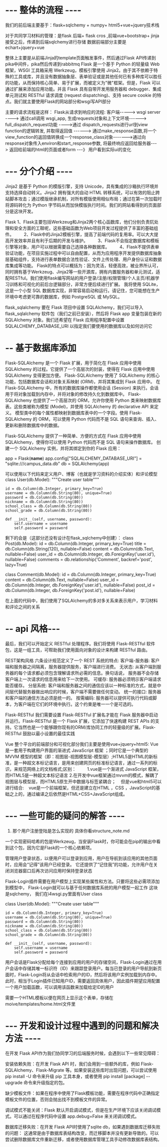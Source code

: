 # --- 整体的流程 ----
我们的前后端主要基于：flask+sqlchemy + numpy+ html5+vue+jquery技术栈

对于共同学习材料的管理：是flask 后端+ flask cros ,前端vue+bootstrap+ jinja 接受之后，传递到后端sqlchemy进行存储
数据前端部分主要是echart+jquery+vue 


整体上主要是从前端Jinja的template页面触发事件，然后通过Flask API传递到pika中间件，pika然后传递到rabbitmq
Flask 是一个基于 Python 的轻量级 Web 框架，WSGI 工具箱采用 Werkzeug，模板引擎使用 Jinja2。由于其不依赖于特殊的工具或库，并且没有数据抽象层、表单验证或是其他任何已有多种库可以胜任的功能，从而保持核心简单、易于扩展，而被定义为"微"框架。但是，Flask 可以通过扩展来添加应用功能。并且 Flask 具有自带开发用服务器和 debugger、集成单元测试和 RESTful 请求调度 (request dispatching)、支持 secure cookie 的特点。我们就主要使用Flask的网站部分和wsgi写API部分

主要的请求流程是这样：
Flask从请求到响应的流程:
客户端-----> wsgi server ----> 通过call调用 wsgi_app, 生成requests对象和上下文环境------> full_dispatch_request功能 ---->通过 dispatch_requests进行url到view function的逻辑转发, 并取得返回值 ------> 通过make_response函数,将一个view_function的返回值转换成一个response_class对象------->通过向response对象传入environ和start_response参数, 将最终响应返回给服务器--->
返回给前端的html的页面或者form ---》 用户看到实际ui的变化



# --- 分个介绍 ----

Jinja2 是基于 Python 的模版引擎，支持 Unicode，具有集成的沙箱执行环境并支持选择自动转义。Jinja2 拥有强大的自动 HTML 转移系统，可以有效的阻止跨站脚本攻击；通过模版继承机制，对所有模版使用相似布局；通过在第一次加载时将源码转化为 Python 字节码从而加快模版执行时间。我们的网站看得到的页面部分是这块开发。

Flask
1、Flask主要包括Werkzeug和Jinja2两个核心函数库，他们分别负责阢处理和安全方面的工鞥呢，这些基础函数为Web项目开发过程提供了丰富的基础组件。
　　2、Flask中的Jinja2模板引擎，提高了前端代码的复用率。可以大大提高开发效率并且有利于后期的开发与维护。
　　3、Flask不会指定数据库和模板引擎等对象，用户可以根据需要自己选择各种数据库。
　　4、Flask不提供表单验证功能，在项目实施过程中可以自由配置，从而为应用程序开发提供数据库抽象层基础组件，支持进行表单数据合法性验证、文件上传处理、用户身份认证和数据库集成等功能。
    Flask的特点可以概括为：因为灵活，轻便高效，被业界所认可，同时拥有基于Werkzeug、Jinja2等一些开源库，拥有内置服务器和单元测试，适配RESTful。我们使用flask编写网站的用户登录/注册/权限管理/个人主页/机器学习训练和可视化的前后台逻辑部分，非常方便后续进行扩展。
我将使用 SQLite，这是一个小型 SQL 数据库实现，非常容易启动和运行。请记住，您可能想在生产环境中考虑更可靠的数据库，例如 PostgreSQL 或 MySQL。

flask_sqlalchemy
要在 Flask 项目中设置 SQLAlchemy，我们可以导入 flask_sqlalchemy 软件包（我们之前已安装），然后将 Flask app 变量包装在新的 SQLAlchemy 对象。我们还希望在 Flask 应用程序配置中设置 SQLALCHEMY_DATABASE_URI 以指定我们要使用的数据库以及如何访问它

# -- 基于数据库添加

Flask-SQLAlchemy 是一个 Flask 扩展，用于简化在 Flask 应用中使用 SQLAlchemy 的过程。它提供了一个高层次的封装，使得在 Flask 应用中使用 SQLAlchemy 变得更加方便。
Flask-SQLAlchemy 使用了 SQLAlchemy 的核心功能，包括数据库会话和对象关系映射 (ORM)，并将其集成到 Flask 应用中。
在 Flask-SQLAlchemy 中，所有的数据库操作都使用会话 (Session) 来执行。会话用于将对象加载到内存中，并将对象的修改持久化到数据库中。
Flask-SQLAlchemy 也提供了一个高层次的 ORM，允许你使用 Python 类来映射数据库表。这些类被称为模型 (Model)，并使用 SQLAlchemy 的 declarative API 来定义。
模型类中的每个属性都映射到数据库表中的一个字段。使用 Flask-SQLAlchemy 的 ORM，可以使用 Python 代码而不是 SQL 语句来查询、插入、更新和删除数据库中的数据。

Flask-SQLAlchemy 提供了一种简单、方便的方式在 Flask 应用中使用 SQLAlchemy，使得你可以使用 Python 代码而不是 SQL 语句来操作数据库。
创建一个 SQLAlchemy 实例，并将其绑定到你的 Flask 应用：

app = Flask(__name__)
app.config["SQLALCHEMY_DATABASE_URI"] = "sqlite:///campus_data.db"
db = SQLAlchemy(app)


可以使用以下代码来定义用户、博客（也就是学习资料的介绍实体）和评论模型
class User(db.Model):
    """Create user table"""

    id = db.Column(db.Integer, primary_key=True)
    username = db.Column(db.String(80), unique=True)
    password = db.Column(db.String(80))
    nickname = db.Column(db.String(80))
    school_class = db.Column(db.String(80))
    school_grade = db.Column(db.String(80))

    def __init__(self, username, password):
        self.username = username
        self.password = password

剩下的会是（这部分还没有设计在flask_sqlchemy中创建）：
class Post(db.Model):
    id = db.Column(db.Integer, primary_key=True)
    title = db.Column(db.String(120), nullable=False)
    content = db.Column(db.Text, nullable=False)
    user_id = db.Column(db.Integer, db.ForeignKey('user.id'), nullable=False)
    comments = db.relationship('Comment', backref='post', lazy=True)

class Comment(db.Model):
    id = db.Column(db.Integer, primary_key=True)
    content = db.Column(db.Text, nullable=False)
    user_id = db.Column(db.Integer, db.ForeignKey('user.id'), nullable=False)
    post_id = db.Column(db.Integer, db.ForeignKey('post.id'), nullable=False)

在上面的代码中，我们使用了SQLAlchemy的多对多关系来表示用户，学习材料和评论之间的关系


# -- api 风格--- 
最后，我们可以开始定义 RESTful 处理程序。我们将使用 Flask-RESTful 软件包，这是一组工具，可帮助我们使用面向对象的设计来构建 RESTful 路由。

REST架构风格
六条设计规范定义了一个 REST 系统的特点:
客户端-服务器: 客户端和服务器之间隔离，服务器提供服务，客户端进行消费。
无状态: 从客户端到服务器的每个请求都必须包含理解请求所必需的信息。换句话说， 服务器不会存储客户端上一次请求的信息用来给下一次使用。
可缓存: 服务器必须明示客户端请求能否缓存。
分层系统: 客户端和服务器之间的通信应该以一种标准的方式，就是中间层代替服务器做出响应的时候，客户端不需要做任何变动。
统一的接口: 服务器和客户端的通信方法必须是统一的。
按需编码: 服务器可以提供可执行代码或脚本，为客户端在它们的环境中执行。这个约束是唯一一个是可选的。

Flask-RESTful
我们需要设置 Flask-RESTful 扩展名才能在 Flask 服务器中启动并运行。Flask-RESTful 是一个 Flask 扩展，它添加了快速构建 REST APIs 的支持。它当然也是一个能够跟你现有的ORM/库协同工作的轻量级的扩展。Flask-RESTful 鼓励以最小设置的最佳实践

Vue
整个平台的前端部分和可视化部分我们主要是使用vue+jquery+html5: Vue 是一套用于构建用户界面的渐进式 JavaScript 框架 ；同时它是一个典型的 MVVM 模型的框架（即：视图层-视图模型层-模型层）;HTML5是HTML的新标准，是一种超文本标记语言，是用来创建网页的标准标记语言，通过一系列的标识，来规范网络上的文档格式;区别：
        1.vue是一个渐进式 JavaScript 框架，而HTML5是一种超文本标记语言  2.在开发中vue框架通过mvvm的模式，解耦了视图层与模型层，而HTML5原生开中数据与标签紧耦合；    但是vue和html5可以进行结合:    vue是一个前端框架，但还是建立在HTML ，CSS ，JavaScript的基础之上的，通过编译之后依然是HTML+CSS+JavaScript组成。




# ---  一些可能的疑问的解答 ----

1. 那个用户注册登陆是怎么实现的
具体你看structure_note.md 

一个实现密码哈希的包是Werkzeug，当安装Flask时，你可能会在pip的输出中看到这个包，因为它是Flask的一个核心依赖项。

管理用户登录状态，以便用户可以登录到应用，用户在导航到该应用的其他页面时，应用会“记得”该用户已经登录。
它还提供了“记住我”的功能，允许用户在关闭浏览器窗口后再次访问应用时保持登录状态

Flask-Login插件需要在用户模型上实现某些属性和方法。只要将这些必需项添加到模型中，
Flask-Login就可以与基于任何数据库系统的用户模型一起工作
这块是sqlchemy， 我们在i4wsgi.py里面有User class

class User(db.Model):
    """Create user table"""

    id = db.Column(db.Integer, primary_key=True)
    username = db.Column(db.String(80), unique=True)
    password = db.Column(db.String(80))
    nickname = db.Column(db.String(80))
    school_class = db.Column(db.String(80))
    school_grade = db.Column(db.String(80))

    def __init__(self, username, password):
        self.username = username
        self.password = password

用户会话是Flask分配给每个连接到应用的用户的存储空间，Flask-Login通过在用户会话中存储其唯一标识符（ID）来跟踪登录用户。每当已登录的用户导航到新页面时，Flask-Login将从会话中检索用户的ID，然后将该用户实例加载到内存中。此时，相当于Login插件已知用户ID，需要返回具体用户，因此插件期望应用配置一个用户加载函数，可以调用该函数来加载给定ID的用户

需要一个HTML模板以便在网页上显示这个表单，存储在moive/templates/home.html文件里

# ---  开发和设计过程中遇到的问题和解决方法 ----

在开发 Flask API作为我们协同学习的后端服务时候，会遇到以下一些常见障碍：

安装依赖失败：在开发 Flask API 时，我们会用到一些额外的库，例如 Flask-SQLAlchemy、Flask-Migrate 等。如果安装这些库时出现问题，可以尝试使用 pip install -U 命令来升级 pip 工具本身，或者使用 pip install [package] --upgrade 命令来升级指定的包。

缺少模板文件：如果在程序中使用了Flask模板功能，需要在程序代码中正确指定模板文件的位置，否则会抛出找不到模板文件的异常。

调试模式不能关闭：Flask 默认开启调试模式，但是在生产环境下应该关闭调试模式。可以通过在程序代码中设置 app.debug=False 来关闭调试模式。

数据库迁移失败：在开发 Flask API时使用了sqlite db，如果遇到数据库迁移失败的问题：
这通常是由于数据库表结构改变，而迁移脚本并没有更新导致的。可以尝试删除数据库文件重新迁移，或者使用数据库管理工具手动修改数据库表结构。



